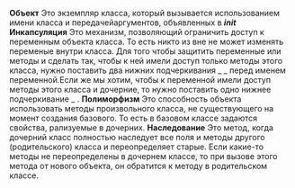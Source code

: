 **Объект**
Это экземпляр класса, который вызывается использованием имени класса и передачейаргументов, объявленных в ___init___
**Инкапсуляция**
Это механизм, позволяющий ограничить доступ к переменным объекта класса. То есть никто из вне не может изменять переменые внутри класса. Для того чтобы защитить переменные или методы и сделать так, чтобы к ней имели доступ только методы этого класса, нужно поставить два нижних подчеркивания _ _ перед именем переменной.Если же мы хотим, чтобы к переменной имели доступ методы этого класса и дочерние, то нужно поставить одно нижнее подчеркивание _ .
**Полиморфизм**
Это способность объекта использовать методы произвольного класса, не существующего на момент создания базового. То есть в базовом классе задаются свойства, рализуемые в дочерних.
**Наследование**
Это метод, когда дочерний класс полностью наследует все поля и методы другого (родительского)  класса и переопределяет старые. Если какие-то методы не переопределены в дочернем классе, то при вызове этого метода от нового объекта, он обратится к методу в родительском классе.

